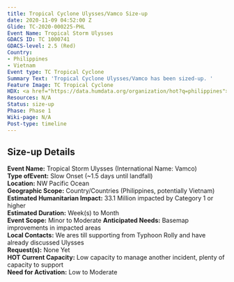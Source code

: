 ```yaml
---
title: Tropical Cyclone Ulysses/Vamco Size-up
date: 2020-11-09 04:52:00 Z
Glide: TC-2020-000225-PHL
Event Name: Tropical Storm Ulysses
GDACS ID: TC 1000741
GDACS-level: 2.5 (Red)
Country:
- Philippines
- Vietnam
Event type: TC Tropical Cyclone
Summary Text: 'Tropical Cyclone Ulysses/Vamco has been sized-up. '
Feature Image: TC Tropical Cyclone
HDX: <a href="https://data.humdata.org/organization/hot?q=philippines">Philippines</a>
Resources: N/A
Status: size-up
Phase: Phase 1
Wiki-page: N/A
Post-type: timeline
---
```


<h2>Size-up Details</h2>

<strong>Event Name:</strong> Tropical Storm Ulysses (International Name: Vamco)<br>
<strong>Type ofEvent:</strong> Slow Onset (~1.5 days until landfall)<br>
<strong>Location:</strong> NW Pacific Ocean<br>
<strong>Geographic Scope:</strong>  Country/Countries (Philippines, potentially Vietnam)<br>
<strong>Estimated Humanitarian Impact:</strong>  33.1 Million impacted by Category 1 or higher<br>
<strong>Estimated Duration:</strong> Week(s) to Month<br>
<strong>Event Scope:</strong> Minor to Moderate<be>
<strong>Anticipated Needs:</strong> Basemap improvements in impacted areas<br>
<strong>Local Contacts:</strong> We ares till supporting from Typhoon Rolly and have already discussed Ulysses<br>
<strong>Request(s):</strong> None Yet<br>
<strong>HOT Current Capacity:</strong> Low capacity to manage another incident, plenty of capacity to support<br>
<strong>Need for Activation:</strong> Low to Moderate<br>
